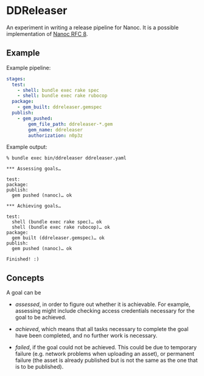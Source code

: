 # DDReleaser

An experiment in writing a release pipeline for Nanoc. It is a possible implementation of [Nanoc RFC 8](https://github.com/nanoc/rfcs/pull/8).

## Example

Example pipeline:

```yaml
stages:
  test:
    - shell: bundle exec rake spec
    - shell: bundle exec rake rubocop
  package:
    - gem_built: ddreleaser.gemspec
  publish:
    - gem_pushed:
        gem_file_path: ddreleaser-*.gem
        gem_name: ddreleaser
        authorization: n0p3z
```

Example output:

```
% bundle exec bin/ddreleaser ddreleaser.yaml
```

```
*** Assessing goals…

test:
package:
publish:
  gem pushed (nanoc)… ok

*** Achieving goals…

test:
  shell (bundle exec rake spec)… ok
  shell (bundle exec rake rubocop)… ok
package:
  gem built (ddreleaser.gemspec)… ok
publish:
  gem pushed (nanoc)… ok

Finished! :)
```

## Concepts

A goal can be

* _assessed_, in order to figure out whether it is achievable. For example, assessing might include checking access credentials necessary for the goal to be achieved.

* _achieved_, which means that all tasks necessary to complete the goal have been completed, and no further work is necessary.

* _failed_, if the goal could not be achieved. This could be due to temporary failure (e.g. network problems when uploading an asset), or permanent failure (the asset is already published but is not the same as the one that is to be published).
